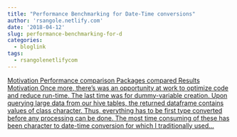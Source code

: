 ```yaml
---
title: "Performance Benchmarking for Date-Time conversions"
author: 'rsangole.netlify.com'
date: '2018-04-12'
slug: performance-benchmarking-for-d
categories:
  - bloglink
tags:
  - rsangolenetlifycom
---
```


[Motivation Performance comparison Packages compared Results Motivation Once more, there’s was an opportunity at work to optimize code and reduce run-time. The last time was for dummy-variable creation. Upon querying large data from our hive tables, the returned dataframe contains values of class character. Thus, everything has to be first type converted before any processing can be done. The most time consuming of these has been character to date-time conversion for which I traditionally used...<click to read more>](http://rsangole.netlify.com/post/performance-benchmarking-for-date-time-conversions/)


